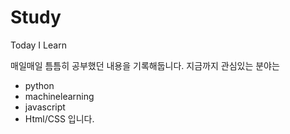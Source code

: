 # Study
Today I Learn

매일매일 틈틈히 공부했던 내용을 기록해둡니다.
지금까지 관심있는 분야는
* python
* machinelearning
* javascript
* Html/CSS
입니다.

